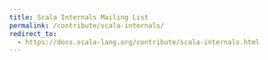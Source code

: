 ```yaml
---
title: Scala Internals Mailing List
permalink: /contribute/scala-internals/
redirect_to:
  - https://docs.scala-lang.org/contribute/scala-internals.html
---
```

